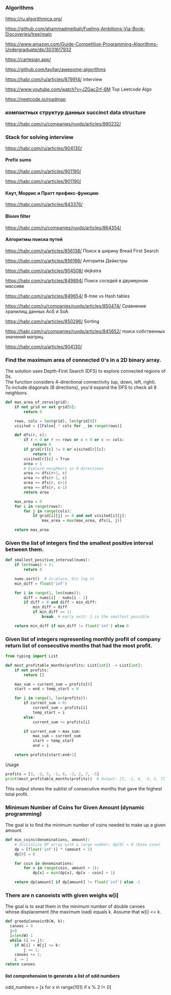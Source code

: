 ### Algorithms

https://ru.algorithmica.org/

https://github.com/ahammadmejbah/Fueling-Ambitions-Via-Book-Discoveries/tree/main

https://www.amazon.com/Guide-Competitive-Programming-Algorithms-Undergraduate/dp/3031617932

https://cartesian.app/

https://github.com/tayllan/awesome-algorithms

https://habr.com/ru/articles/879914/ interview

https://www.youtube.com/watch?v=JZGacZrf-6M Top Leetcode Algo

https://neetcode.io/roadmap


### компактных структур данных  succinct data structure

https://habr.com/ru/companies/ruvds/articles/890232/

### Stack for solving interview

https://habr.com/ru/articles/904130/

#### Prefix sums 

https://habr.com/ru/articles/901190/

https://habr.com/ru/articles/901190/

#### Кнут, Моррис и Пратт  префикс-функцию

https://habr.com/ru/articles/843376/

#### Bloom filter

https://habr.com/ru/companies/ruvds/articles/864354/

#### Алгоритмы поиска путей


https://habr.com/ru/articles/856138/ Поиск в ширину Bread First Search

https://habr.com/ru/articles/856166/  Алгоритм Дейкстры

https://habr.com/ru/articles/904508/ dejkstra

https://habr.com/ru/articles/849894/ Поиск соседей в двумерном массиве

https://habr.com/ru/articles/849654/  B-tree vs Hash tables


https://habr.com/ru/companies/ruvds/articles/850474/ Сравнение хранилищ данных AoS и SoA


https://habr.com/ru/articles/850296/  Sorting

https://habr.com/ru/companies/ruvds/articles/845652/  поиск собственных значений матриц

https://habr.com/ru/articles/904130/



### Find the maximum area of connected 0's in a 2D binary array. 
The solution uses Depth-First Search (DFS) to explore connected regions of 0s.  
The function considers 4-directional connectivity (up, down, left, right).  
To include diagonals (8 directions), you'd expand the DFS to check all 8 neighbors.  


```python
def max_area_of_zeros(grid):
    if not grid or not grid[0]:
        return 0

    rows, cols = len(grid), len(grid[0])
    visited = [[False] * cols for _ in range(rows)]

    def dfs(r, c):
        if r < 0 or r >= rows or c < 0 or c >= cols:
            return 0
        if grid[r][c] != 0 or visited[r][c]:
            return 0
        visited[r][c] = True
        area = 1
        # Explore neighbors in 4 directions
        area += dfs(r+1, c)
        area += dfs(r-1, c)
        area += dfs(r, c+1)
        area += dfs(r, c-1)
        return area

    max_area = 0
    for i in range(rows):
        for j in range(cols):
            if grid[i][j] == 0 and not visited[i][j]:
                max_area = max(max_area, dfs(i, j))

    return max_area
```
###  Given the list of integers find the smallest positive interval between them.

```python
def smallest_positive_interval(nums):
    if len(nums) < 2:
        return 0

    nums.sort()  # in-place, O(n log n)
    min_diff = float('inf')

    for i in range(1, len(nums)):
        diff = nums[i] - nums[i - 1]
        if diff > 0 and diff < min_diff:
            min_diff = diff
            if min_diff == 1:
                break  # early exit: 1 is the smallest possible

    return min_diff if min_diff != float('inf') else 0

```
### Given list of integers representing monthly profit of company return list of consecutive  months that had the most profit.

```python
from typing import List

def most_profitable_months(profits: List[int]) -> List[int]:
    if not profits:
        return []

    max_sum = current_sum = profits[0]
    start = end = temp_start = 0

    for i in range(1, len(profits)):
        if current_sum < 0:
            current_sum = profits[i]
            temp_start = i
        else:
            current_sum += profits[i]

        if current_sum > max_sum:
            max_sum = current_sum
            start = temp_start
            end = i

    return profits[start:end+1]

```
Usage
```python
profits = [3, -2, 5, -1, 6, -3, 2, 7, -5]
print(most_profitable_months(profits))  # Output: [5, -1, 6, -3, 2, 7]
```
This output shows the sublist of consecutive months that gave the highest total profit.


### Minimum Number of Coins for Given Amount (dynamic programming)

The goal is to find the minimum number of coins needed to make up a given amount.

```python
def min_coins(denominations, amount):
    # Initialize DP array with a large number; dp[0] = 0 (base case)
    dp = [float('inf')] * (amount + 1)
    dp[0] = 0

    for coin in denominations:
        for x in range(coin, amount + 1):
            dp[x] = min(dp[x], dp[x - coin] + 1)

    return dp[amount] if dp[amount] != float('inf') else -1
```
### There are n  canoeists with given weighs w[i]
The goal is to seat them in the minimum number of double canoes   
whose displacement (the maximum load) equals k. Assume that w[i] <= k.

```python
def greedyCanoeistB(W, k):
  canoes = 0
  j=0
  i=len(W)-1
  while (i >= j):
    if W[i] + W[j] <= k:
        j += 1;
    canoes += 1;
    i -= 1
return canoes
```

#### list comprehension to generate a list of odd numbers
 
odd_numbers = [x for x in range(101) if x % 2 != 0]
